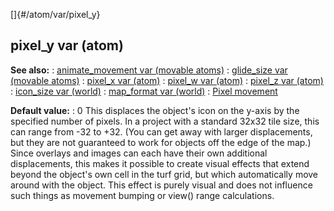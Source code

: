 []{#/atom/var/pixel_y}
## pixel_y var (atom)
**See also:**
:   [animate_movement var (movable
    atoms)](#/atom/movable/var/animate_movement)
:   [glide_size var (movable atoms)](#/atom/movable/var/glide_size)
:   [pixel_x var (atom)](#/atom/var/pixel_x)
:   [pixel_w var (atom)](#/atom/var/pixel_w)
:   [pixel_z var (atom)](#/atom/var/pixel_z)
:   [icon_size var (world)](#/world/var/icon_size)
:   [map_format var (world)](#/world/var/map_format)
:   [Pixel movement](#/%7Bnotes%7D/pixel-movement)
<!-- -->
**Default value:**
:   0
This displaces the object\'s icon on the y-axis by the specified number
of pixels. In a project with a standard 32x32 tile size, this can range
from -32 to +32. (You can get away with larger displacements, but they
are not guaranteed to work for objects off the edge of the map.)
Since overlays and images can each have their own additional
displacements, this makes it possible to create visual effects that
extend beyond the object\'s own cell in the turf grid, but which
automatically move around with the object.
This effect is purely visual and does not influence such things as
movement bumping or view() range calculations.